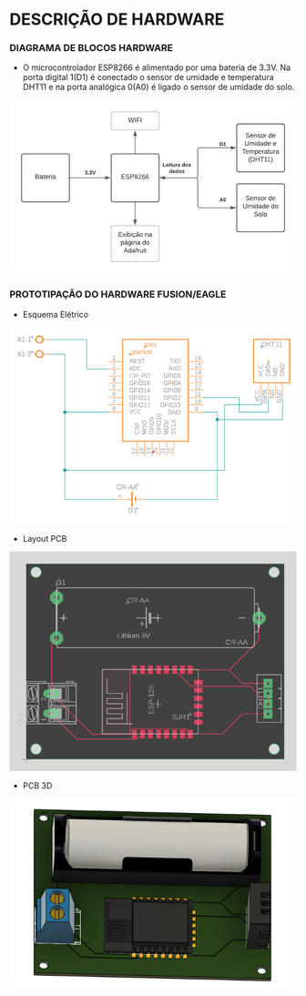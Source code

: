 # DESCRIÇÃO DE HARDWARE

### DIAGRAMA DE BLOCOS HARDWARE

* O microcontrolador ESP8266 é alimentado por uma bateria de 3.3V. Na porta digital 1(D1) é conectado o sensor de umidade e temperatura DHT11 e na porta analógica 0(A0) é ligado o sensor de umidade do solo. 

![Diagrama_Blocos](https://github.com/mateusbsa/Sistemas-Embarcados-Projeto/blob/main/hardware/Diagrama_Blocos_Hardware.jpeg)

### PROTOTIPAÇÃO DO HARDWARE FUSION/EAGLE

* Esquema Elétrico

![Esquema](https://github.com/mateusbsa/Sistemas-Embarcados-Projeto/blob/main/hardware/Imagens_3D/Esquema_Eletrico.png)


* Layout PCB

![Layout](https://github.com/mateusbsa/Sistemas-Embarcados-Projeto/blob/main/hardware/Imagens_3D/Layout_PCB.png)

* PCB 3D

![PCB_3D](https://github.com/mateusbsa/Sistemas-Embarcados-Projeto/blob/main/hardware/Imagens_3D/PCB_3D.png)


